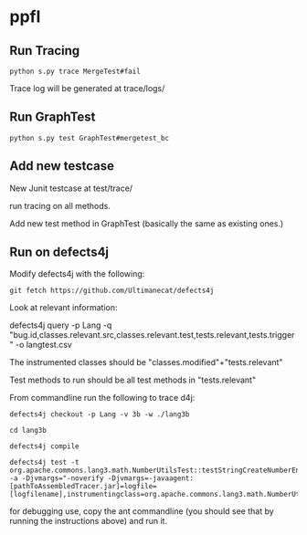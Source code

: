 # ppfl

## Run Tracing
```
python s.py trace MergeTest#fail
```

Trace log will be generated at trace/logs/

## Run GraphTest
```
python s.py test GraphTest#mergetest_bc
```

## Add new testcase
New Junit testcase at test/trace/

run tracing on all methods.

Add new test method in GraphTest (basically the same as existing ones.)

## Run on defects4j
Modify defects4j with the following:

```
git fetch https://github.com/Ultimanecat/defects4j
```

Look at relevant information:

defects4j query -p Lang -q "bug.id,classes.relevant.src,classes.relevant.test,tests.relevant,tests.trigger"  -o langtest.csv

The instrumented classes should be "classes.modified"+"tests.relevant"

Test methods to run should be all test methods in "tests.relevant"

From commandline run the following to trace d4j:

```
defects4j checkout -p Lang -v 3b -w ./lang3b

cd lang3b

defects4j compile

defects4j test -t org.apache.commons.lang3.math.NumberUtilsTest::testStringCreateNumberEnsureNoPrecisionLoss -a -Djvmargs="-noverify -Djvmargs=-javaagent:[pathToAssembledTracer.jar]=logfile=[logfilename],instrumentingclass=org.apache.commons.lang3.math.NumberUtils:org.apache.commons.lang3.StringUtils:org.apache.commons.lang3.math.NumberUtilsTest"
```

for debugging use, copy the ant commandline (you should see that by running the instructions above) and run it.


